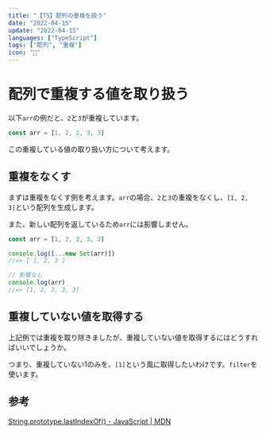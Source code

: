 ```yaml
---
title: "【TS】配列の重複を扱う"
date: "2022-04-15"
update: "2022-04-15"
languages: ["TypeScript"]
tags: ["配列", "重複"]
icon: "🙇"
---
```


# 配列で重複する値を取り扱う

以下`arr`の例だと、`2`と`3`が重複しています。

```typescript
const arr = [1, 2, 2, 3, 3]
```

この重複している値の取り扱い方について考えます。

## 重複をなくす

まずは重複をなくす例を考えます。`arr`の場合、`2`と`3`の重複をなくし、`[1, 2, 3]`という配列を生成します。

また、新しい配列を返しているため`arr`には影響しません。

```typescript
const arr = [1, 2, 2, 3, 3]

console.log([...new Set(arr)])
//=> [ 1, 2, 3 ]

// 影響なし
console.log(arr)
//=> [1, 2, 2, 3, 3]
```

## 重複していない値を取得する

上記例では重複を取り除きましたが、重複していない値を取得するにはどうすればいいでしょうか。

つまり、重複していない1のみを、`[1]`という風に取得したいわけです。`filter`を使います。

## 参考

[String.prototype.lastIndexOf() - JavaScript | MDN](https://developer.mozilla.org/ja/docs/Web/JavaScript/Reference/Global_Objects/String/lastIndexOf)

